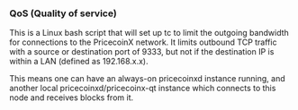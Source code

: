 ### QoS (Quality of service) ###

This is a Linux bash script that will set up tc to limit the outgoing bandwidth for connections to the PricecoinX network. It limits outbound TCP traffic with a source or destination port of 9333, but not if the destination IP is within a LAN (defined as 192.168.x.x).

This means one can have an always-on pricecoinxd instance running, and another local pricecoinxd/pricecoinx-qt instance which connects to this node and receives blocks from it.
